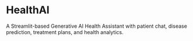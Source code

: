 # HealthAI
A Streamlit-based Generative AI Health Assistant with patient chat, disease prediction, treatment plans, and health analytics.
